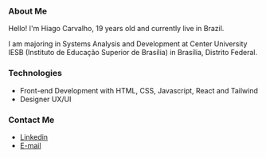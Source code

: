 ### About Me
Hello! I'm Hiago Carvalho, 19 years old and currently live in Brazil.

I am majoring in Systems Analysis and Development at Center University IESB (Instituto de Educação Superior de Brasília) in Brasília, Distrito Federal.

### Technologies

- Front-end Development with HTML, CSS, Javascript, React and Tailwind
- Designer UX/UI

###  Contact Me
- <a href="https://www.linkedin.com/in/hiagocarvalhoo/">Linkedin</a>
- <a href="mailto:hiaagocarvalho@gmail.com">E-mail</a>
</div>

